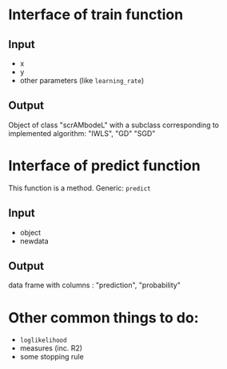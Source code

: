 # Interface of train function

## Input

- x
- y 
- other parameters (like `learning_rate`)

## Output 

Object of class "scrAMbodeL" with a subclass corresponding to implemented algorithm: "IWLS", "GD" "SGD"

# Interface of predict function

This function is a method. Generic: `predict`

## Input 

- object 
- newdata

## Output

data frame with columns : "prediction", "probability"

# Other common things to do:

- `loglikelihood`
- measures (inc. R2)
- some stopping rule
